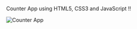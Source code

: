 Counter App using HTML5, CSS3 and JavaScript !!

![Counter App](https://github.com/genze121/Counter-App/assets/45147588/e8a89c8a-4a1c-4d31-88be-27dedcaae390)
